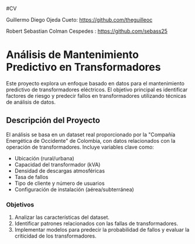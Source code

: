 #CV

Guillermo Diego Ojeda Cueto: https://github.com/theguilleoc

Robert Sebastian Colman Cespedes : https://github.com/sebass25

# Análisis de Mantenimiento Predictivo en Transformadores

Este proyecto explora un enfoque basado en datos para el mantenimiento predictivo de transformadores eléctricos. El objetivo principal es identificar factores de riesgo y predecir fallos en transformadores utilizando técnicas de análisis de datos.

## Descripción del Proyecto

El análisis se basa en un dataset real proporcionado por la "Compañía Energética de Occidente" de Colombia, con datos relacionados con la operación de transformadores. Incluye variables clave como:

- Ubicación (rural/urbana)
- Capacidad del transformador (kVA)
- Densidad de descargas atmosféricas
- Tasa de fallos
- Tipo de cliente y número de usuarios
- Configuración de instalación (aérea/subterránea)

### Objetivos

1. Analizar las características del dataset.
2. Identificar patrones relacionados con las fallas de transformadores.
3. Implementar modelos para predecir la probabilidad de fallos y evaluar la criticidad de los transformadores.


